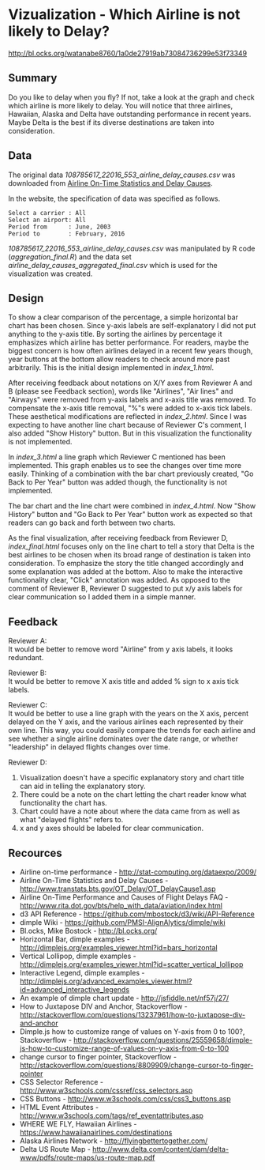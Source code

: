 # Vizualization - Which Airline is not likely to Delay?

http://bl.ocks.org/watanabe8760/1a0de27919ab73084736299e53f73349

## Summary

Do you like to delay when you fly? If not, take a look at the graph and check which airline is more likely to delay. You will notice that three airlines, Hawaiian, Alaska and Delta have outstanding performance in recent years. Maybe Delta is the best if its diverse destinations are taken into consideration.


## Data

The original data *108785617_22016_553_airline_delay_causes.csv* was downloaded from [Airline On-Time Statistics and Delay Causes](http://www.transtats.bts.gov/OT_Delay/OT_DelayCause1.asp).

In the website, the specification of data was specified as follows.

```
Select a carrier : All
Select an airport: All
Period from      : June, 2003 
Period to        : February, 2016
```

*108785617_22016_553_airline_delay_causes.csv* was manipulated by R code (*aggregation_final.R*) and the data set *airline_delay_causes_aggregated_final.csv* which is used for the visualization was created.


## Design

To show a clear comparison of the percentage, a simple horizontal bar chart has been chosen. Since y-axis labels are self-explanatory I did not put anything to the y-axis title. By sorting the airlines by percentage it emphasizes which airline has better performance. For readers, maybe the biggest concern is how often airlines delayed in a recent few years though, year buttons at the bottom allow readers to check around more past arbitrarily. This is the initial design implemented in *index_1.html*.

After receiving feedback about notations on X/Y axes from Reviewer A and B (please see Feedback section), words like "Airlines", "Air lines" and "Airways" were removed from y-axis labels and x-axis title was removed. To compensate the x-axis title removal, "%"s were added to x-axis tick labels. These aesthetical modifications are reflected in *index_2.html*. Since I was expecting to have another line chart because of Reviewer C's comment, I also added "Show History" button. But in this visualization the functionality is not implemented.

In *index_3.html* a line graph which Reviewer C mentioned has been implemented. This graph enables us to see the changes over time more easily. Thinking of a combination with the bar chart previously created, "Go Back to Per Year" button was added though, the functionality is not implemented.

The bar chart and the line chart were combined in *index_4.html*. Now "Show History" button and "Go Back to Per Year" button work as expected so that readers can go back and forth between two charts.

As the final visualization, after receiving feedback from Reviewer D, *index_final.html* focuses only on the line chart to tell a story that Delta is the best airlines to be chosen when its broad range of destination is taken into consideration. To emphasize the story the title changed accordingly and some explanation was added at the bottom. Also to make the interactive functionality clear, "Click" annotation was added. As opposed to the comment of Reviewer B, Reviewer D suggested to put x/y axis labels for clear communication so I added them in a simple manner.


## Feedback

Reviewer A:  
It would be better to remove word "Airline" from y axis labels, it looks redundant.

Reviewer B:  
It would be better to remove X axis title and added % sign to x axis tick labels.

Reviewer C:  
It would be better to use a line graph with the years on the X axis, percent delayed on the Y axis, and the various airlines each represented by their own line. This way, you could easily compare the trends for each airline and see whether a single airline dominates over the date range, or whether "leadership" in delayed flights changes over time.

Reviewer D:  
1. Visualization doesn't have a specific explanatory story and chart title can aid in telling the explanatory story.
2. There could be a note on the chart letting the chart reader know what functionality the chart has.
3. Chart could have a note about where the data came from as well as what "delayed flights" refers to.
4. x and y axes should be labeled for clear communication.


## Recources
* Airline on-time performance - http://stat-computing.org/dataexpo/2009/
* Airline On-Time Statistics and Delay Causes - http://www.transtats.bts.gov/OT_Delay/OT_DelayCause1.asp
* Airline On-Time Performance and Causes of Flight Delays FAQ - http://www.rita.dot.gov/bts/help_with_data/aviation/index.html
* d3 API Reference - https://github.com/mbostock/d3/wiki/API-Reference
* dimple Wiki - https://github.com/PMSI-AlignAlytics/dimple/wiki
* Bl.ocks, Mike Bostock - http://bl.ocks.org/
* Horizontal Bar, dimple examples - http://dimplejs.org/examples_viewer.html?id=bars_horizontal
* Vertical Lollipop, dimple examples - http://dimplejs.org/examples_viewer.html?id=scatter_vertical_lollipop
* Interactive Legend, dimple examples - http://dimplejs.org/advanced_examples_viewer.html?id=advanced_interactive_legends
* An example of dimple chart update - http://jsfiddle.net/nf57j/27/
* How to Juxtapose DIV and Anchor, Stackoverflow - http://stackoverflow.com/questions/13237961/how-to-juxtapose-div-and-anchor
* Dimple.js how to customize range of values on Y-axis from 0 to 100?, Stackoverflow - http://stackoverflow.com/questions/25559658/dimple-js-how-to-customize-range-of-values-on-y-axis-from-0-to-100
* change cursor to finger pointer, Stackoverflow - http://stackoverflow.com/questions/8809909/change-cursor-to-finger-pointer
* CSS Selector Reference - http://www.w3schools.com/cssref/css_selectors.asp
* CSS Buttons - http://www.w3schools.com/css/css3_buttons.asp
* HTML Event Attributes - http://www.w3schools.com/tags/ref_eventattributes.asp
* WHERE WE FLY, Hawaiian Airlines - https://www.hawaiianairlines.com/destinations
* Alaska Airlines Network - http://flyingbettertogether.com/
* Delta US Route Map - http://www.delta.com/content/dam/delta-www/pdfs/route-maps/us-route-map.pdf

